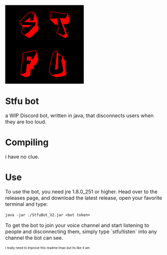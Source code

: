 
<img align="center" src="./art/icon.png" width="50%">

# Stfu bot

<p style="font-size: 16px">
a WIP Discord bot, written in java, that disconnects users when they are too loud.
</p>

# Compiling

<p style="font-size: 16px">
i have no clue.
</p>

# Use

<p style="font-size: 16px">
To use the bot, you need jre 1.8.0_251 or higher. Head over to the releases page, and download the latest release, open your favorite terminal and type:
</p>

```shell
java -jar ./StfuBot_V2.jar <bot token>
```
<p style="font-size: 16px">
To get the bot to join your voice channel and start listening to people and disconnecting them, simply type `stfu!listen` into any channel the bot can see.
</p>

<p style="font-size: 10px">i really need to improve this readme lmao but its like 4 am</p>